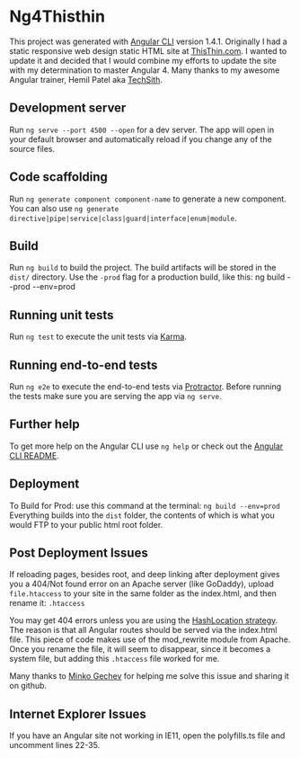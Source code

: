 # Ng4Thisthin

This project was generated with [Angular CLI](https://github.com/angular/angular-cli) version 1.4.1.
Originally I had a static responsive web design static HTML site at [ThisThin.com](http://www.thisthin.com). I wanted to update it and decided that I would combine my efforts to update the site with my determination to master Angular 4. Many thanks to my awesome Angular trainer, Hemil Patel aka [TechSith](http://www.techsith.com).

## Development server

Run `ng serve --port 4500 --open` for a dev server. 
The app will open in your default browser and automatically reload if you change any of the source files.

## Code scaffolding

Run `ng generate component component-name` to generate a new component. You can also use `ng generate directive|pipe|service|class|guard|interface|enum|module`.

## Build

Run `ng build` to build the project. The build artifacts will be stored in the `dist/` directory. Use the `-prod` flag for a production build, like this:
ng build --prod --env=prod

## Running unit tests

Run `ng test` to execute the unit tests via [Karma](https://karma-runner.github.io).

## Running end-to-end tests

Run `ng e2e` to execute the end-to-end tests via [Protractor](http://www.protractortest.org/).
Before running the tests make sure you are serving the app via `ng serve`.

## Further help

To get more help on the Angular CLI use `ng help` or check out the [Angular CLI README](https://github.com/angular/angular-cli/blob/master/README.md).

## Deployment
To Build for Prod: use this command at the terminal:
`ng build --env=prod`
Everything builds into the `dist` folder, the contents of which is what you would FTP to your public html root folder.

## Post Deployment Issues
If reloading pages, besides root, and deep linking after deployment gives you a 404/Not found error on an Apache server (like GoDaddy), upload `file.htaccess` to your site in the same folder as the index.html, and then rename it: `.htaccess`

You may get 404 errors unless you are using the [HashLocation strategy](https://angular.io/docs/ts/latest/guide/router.html#browser-url-styles). 
The reason is that all Angular routes should be served via the index.html file. This piece of code makes use of the mod_rewrite module from Apache.
Once you rename the file, it will seem to disappear, since it becomes a system file, but adding this `.htaccess` file worked for me.

Many thanks to [Minko Gechev](http://blog.mgechev.com/) for helping me solve this issue and sharing it on github.

## Internet Explorer Issues
If you have an Angular site not working in IE11, open the polyfills.ts file and uncomment lines 22-35.
